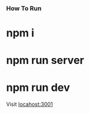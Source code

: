 ### How To Run

# npm i

# npm run server

# npm run dev

Visit [locahost:3001](http://localhost:3001)
